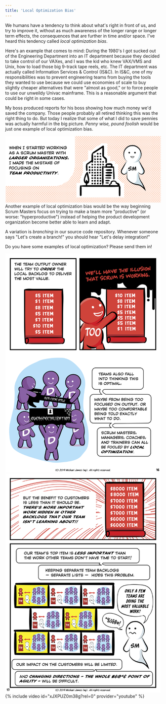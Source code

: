 ```yaml
---
title: 'Local Optimization Bias'
---
```

We humans have a tendency to think about what's right in front of us, and try to improve it, without as much awareness of the longer range or longer term effects, the consequences that are further in time and/or space.  I've heard this tendency called *local optimization bias*.

Here's an example that comes to mind: During the 1980's I got sucked out of the Engineering Department into an IT department because they decided to take control of our VAXes, and I was the kid who knew VAX/VMS and Unix, how to load those big 9-track tape reels, etc.  The IT department was actually called Information Services & Control (IS&C).  In IS&C, one of my responsibilities was to prevent engineering teams from buying the tools they wanted to use because we could use economies of scale to buy slightly cheaper alternatives that were "almost as good," or to force people to use our unweildy Univac mainframe.  This is a reasonable argument that could be right in some cases.

My boss produced reports for his boss showing how much money we'd saved the company.  Those people probably all retired thinking this was the right thing to do.  But today I realize that some of what I did to save pennies was actually harmful in the big picture.  *Penny wise, pound foolish* would be just one example of local optimization bias.

![Team Productivity Local Optimization Bias](../images/team-productivity-local-optimization-bias.png)
Another example of local optimization bias would be the way beginning Scrum Masters focus on trying to make a team more "productive" (or worse: "hyperproductive") instead of helping the product development organization become better able to learn and adapt.

A variation is *branching* in our source code repository.  Whenever someone says "Let's create a branch!" you should hear "Let's delay integration!" 

Do you have some examples of local optimization?  Please send them in!

[![Product Owner Misconceptions Page 16](../images/page-16.png)](/Why-Scrum-Isnt-Making-Your-Company-Very-Agile/)
[![Product Owner Misconceptions Page 17](../images/page-17.png)](/Why-Scrum-Isnt-Making-Your-Company-Very-Agile/)
{% include video id="xJXPUZ0m38g?rel=0" provider="youtube" %}
